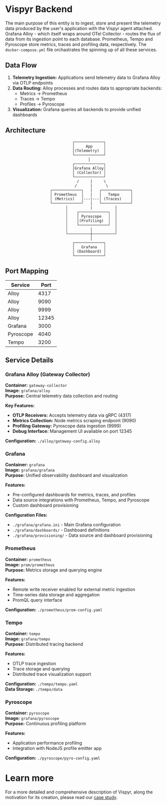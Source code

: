 # Vispyr Backend

The main purpose of this entity is to ingest, store and present the telemetry data produced by the user's application with the Vispyr agent attached. Grafana Alloy - which itself wraps around OTel Collector - routes the flux of data from its ingestion point to each database. Prometheus, Tempo and Pyroscope store metrics, traces and profiling data, respectively. The `docker-compose.yml` file orchastrates the spinning up of all these services.

## Data Flow

1. **Telemetry Ingestion:** Applications send telemetry data to Grafana Alloy via OTLP endpoints
2. **Data Routing:** Alloy processes and routes data to appropriate backends:
   - Metrics → Prometheus
   - Traces → Tempo  
   - Profiles → Pyroscope
3. **Visualization:** Grafana queries all backends to provide unified dashboards

## Architecture

```
                              ┌─────────────┐
                              │     App     │
                              │(Telemetry)  │
                              └─────────────┘
                                     │
                              ┌─────────────┐
                              │Grafana Alloy│
                              │ (Collector) │
                              └─────────────┘
                                /     |     \
                               /      |      \
                    ┌─────────────┐   |   ┌─────────────┐
                    │ Prometheus  │   |   │   Tempo     │
                    │ (Metrics)   │---|---│ (Traces)    │
                    └─────────────┘   |   └─────────────┘
                           │          |          │
                           │    ┌─────────────┐  │
                           │    │ Pyroscope   │  │
                           │    │(Profiling)  │  │
                           │    └─────────────┘  │
                           │          │          │
                           └──────────┼──────────┘
                                      │
                              ┌─────────────┐
                              │   Grafana   │
                              │ (Dashboard) │
                              └─────────────┘
```

## Port Mapping

| Service | Port |
|---------|------|
| Alloy | 4317 |
| Alloy | 9090 |
| Alloy | 9999 |
| Alloy | 12345 |
| Grafana | 3000 |
| Pyroscope | 4040 |
| Tempo | 3200 |

## Service Details

### Grafana Alloy (Gateway Collector)
**Container:** `gateway-collector`  
**Image:** `grafana/alloy`  
**Purpose:** Central telemetry data collection and routing

**Key Features:**
- **OTLP Receivers:** Accepts telemetry data via gRPC (4317)
- **Metrics Collection:** Node metrics scraping endpoint (9090)
- **Profiling Gateway:** Pyroscope data ingestion (9999)
- **Debug Interface:** Management UI available on port 12345

**Configuration:** `./alloy/gateway-config.alloy`

### Grafana
**Container:** `grafana`  
**Image:** `grafana/grafana`  
**Purpose:** Unified observability dashboard and visualization

**Features:**
- Pre-configured dashboards for metrics, traces, and profiles
- Data source integrations with Prometheus, Tempo, and Pyroscope
- Custom dashboard provisioning

**Configuration Files:**
- `./grafana/grafana.ini` - Main Grafana configuration
- `./grafana/dashboards/` - Dashboard definitions
- `./grafana/provisioning/` - Data source and dashboard provisioning

### Prometheus
**Container:** `prometheus`  
**Image:** `prom/prometheus`  
**Purpose:** Metrics storage and querying engine

**Features:**
- Remote write receiver enabled for external metric ingestion
- Time-series data storage and aggregation
- PromQL query interface

**Configuration:** `./prometheus/prom-config.yaml`

### Tempo
**Container:** `tempo`  
**Image:** `grafana/tempo`  
**Purpose:** Distributed tracing backend

**Features:**
- OTLP trace ingestion
- Trace storage and querying
- Distributed trace visualization support

**Configuration:** `./tempo/tempo.yaml`  
**Data Storage:** `./tempo/data`

### Pyroscope
**Container:** `pyroscope`  
**Image:** `grafana/pyroscope`  
**Purpose:** Continuous profiling platform

**Features:**
- Application performance profiling
- Integration with NodeJS profile emitter app

**Configuration:** `./pyroscope/pyro-config.yaml`

# Learn more

For a more detailed and comprehensive description of Vispyr, along the motivation for its creation, please read our [case study](https://vispyr.com "Go to Case Study").

